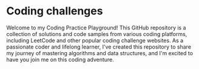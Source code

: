 # Coding challenges
Welcome to my Coding Practice Playground! This GitHub repository is a collection of solutions and code samples from various coding platforms, including LeetCode and other popular coding challenge websites. As a passionate coder and lifelong learner, I've created this repository to share my journey of mastering algorithms and data structures, and I'm excited to have you join me on this coding adventure.
